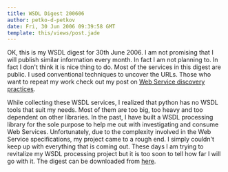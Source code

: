 ```yaml
---
title: WSDL Digest 200606
author: petko-d-petkov
date: Fri, 30 Jun 2006 09:39:58 GMT
template: this/views/post.jade
---
```


OK, this is my WSDL digest for 30th June 2006. I am not promising that I will publish similar information every month. In fact I am not planning to. In fact I don't think it is nice thing to do. Most of the services in this digest are public. I used conventional techniques to uncover the URLs. Those who want to repeat my work check out my post on [Web Service discovery practices](/blog/ws-discovery).

While collecting these WSDL services, I realized that python has no WSDL tools that suit my needs. Most of them are too big, too heavy and too dependent on other libraries. In the past, I have built a WSDL processing library for the sole purpose to help me out with investigating and consume Web Services. Unfortunately, due to the complexity involved in the Web Service specifications, my project came to a rough end. I simply couldn't keep up with everything that is coming out. These days I am trying to revitalize my WSDL processing project but it is too soon to tell how far I will go with it. The digest can be downloaded from [here](http://www.gnucitizen.org/static/blog/2006/06/wsdl-digest-200606.txt).
